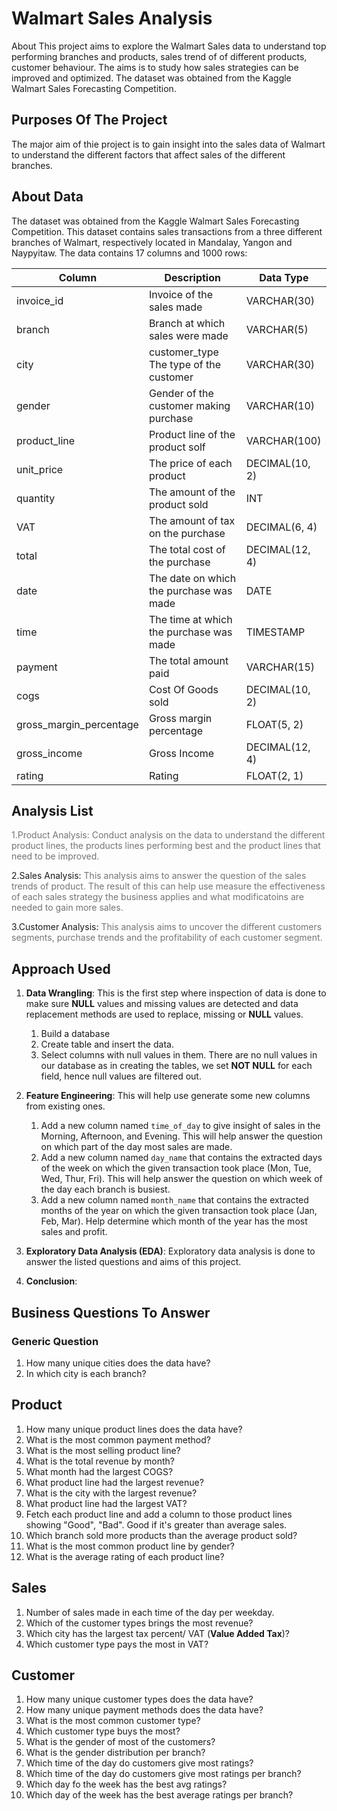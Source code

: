 # Walmart Sales Analysis

About
This project aims to explore the Walmart Sales data to understand top performing branches and products, sales trend of of different products, customer behaviour. The aims is to study how sales strategies can be improved and optimized. The dataset was obtained from the Kaggle Walmart Sales Forecasting Competition.

## Purposes Of The Project
The major aim of thie project is to gain insight into the sales data of Walmart to understand the different factors that affect sales of the different branches.

## About Data
The dataset was obtained from the Kaggle Walmart Sales Forecasting Competition. This dataset contains sales transactions from a three different branches of Walmart, respectively located in Mandalay, Yangon and Naypyitaw. The data contains 17 columns and 1000 rows:

| Column    | Description    | Data Type   |
| ----------- | ----------- | ----------- |
| invoice_id | Invoice of the sales made| VARCHAR(30) |
| branch| Branch at which sales were made | VARCHAR(5) |
| city |customer_type	The type of the customer| VARCHAR(30) |
|gender |Gender of the customer making purchase |VARCHAR(10)|
|product_line	|Product line of the product solf	|VARCHAR(100)|
|unit_price	|The price of each product	|DECIMAL(10, 2)|
|quantity	|The amount of the product sold	|INT|
|VAT	|The amount of tax on the purchase	|DECIMAL(6, 4)|
|total	|The total cost of the purchase	|DECIMAL(12, 4)|
|date	|The date on which the purchase was made	|DATE|
|time	|The time at which the purchase was made	|TIMESTAMP|
|payment |The total amount paid	|VARCHAR(15)|
|cogs	|Cost Of Goods sold	|DECIMAL(10, 2)|
|gross_margin_percentage	|Gross margin percentage|	FLOAT(5, 2)|
|gross_income|	Gross Income	|DECIMAL(12, 4)|
|rating	|Rating	|FLOAT(2, 1)|

## Analysis List
<span style="opacity: 0.6;">1.Product Analysis:
Conduct analysis on the data to understand the different product lines, the products lines performing best and the product lines that need to be improved.

2.Sales Analysis:
<span style="opacity: 0.6;">This analysis aims to answer the question of the sales trends of product. The result of this can help use measure the effectiveness of each sales strategy the business applies and what modificatoins are needed to gain more sales.

3.Customer Analysis:
<span style="opacity: 0.6;">This analysis aims to uncover the different customers segments, purchase trends and the profitability of each customer segment.

## Approach Used

1. **Data Wrangling**: This is the first step where inspection of data is done to make sure **NULL** values and missing values are detected and data replacement methods are used to replace, missing or **NULL** values.

   1. Build a database
   2. Create table and insert the data.
   3. Select columns with null values in them. There are no null values in our database as in creating the tables, we set **NOT NULL** for each field, hence null values are filtered out.

2. **Feature Engineering**: This will help use generate some new columns from existing ones.

   1. Add a new column named `time_of_day` to give insight of sales in the Morning, Afternoon, and Evening. This will help answer the question on which part of the day most sales are made.
   2. Add a new column named `day_name` that contains the extracted days of the week on which the given transaction took place (Mon, Tue, Wed, Thur, Fri). This will help answer the question on which week of the day each branch is busiest.
   3. Add a new column named `month_name` that contains the extracted months of the year on which the given transaction took place (Jan, Feb, Mar). Help determine which month of the year has the most sales and profit.

3. **Exploratory Data Analysis (EDA)**: Exploratory data analysis is done to answer the listed questions and aims of this project.

4. **Conclusion**:


## Business Questions To Answer
### Generic Question
1. How many unique cities does the data have?
2. In which city is each branch?

## Product

1. How many unique product lines does the data have?
2. What is the most common payment method?
3. What is the most selling product line?
4. What is the total revenue by month?
5. What month had the largest COGS?
6. What product line had the largest revenue?
7. What is the city with the largest revenue?
8. What product line had the largest VAT?
9. Fetch each product line and add a column to those product lines showing "Good", "Bad". Good if it's greater than average sales.
10. Which branch sold more products than the average product sold?
11. What is the most common product line by gender?
12. What is the average rating of each product line?

## Sales

1. Number of sales made in each time of the day per weekday.
2. Which of the customer types brings the most revenue?
3. Which city has the largest tax percent/ VAT (**Value Added Tax**)?
4. Which customer type pays the most in VAT?

## Customer

1. How many unique customer types does the data have?
2. How many unique payment methods does the data have?
3. What is the most common customer type?
4. Which customer type buys the most?
5. What is the gender of most of the customers?
6. What is the gender distribution per branch?
7. Which time of the day do customers give most ratings? 
8. Which time of the day do customers give most ratings per branch?
9. Which day fo the week has the best avg ratings?
10. Which day of the week has the best average ratings per branch?
